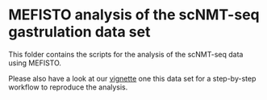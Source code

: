 # MEFISTO analysis of the scNMT-seq gastrulation data set

This folder contains the scripts for the analysis of the scNMT-seq data using MEFISTO.

Please also have a look at our [vignette](https://raw.githack.com/bioFAM/MEFISTO_tutorials/master/scnmt_mefisto_vignette.html) one this data set for a step-by-step workflow to reproduce the analysis.
